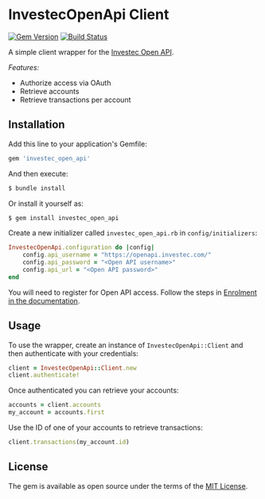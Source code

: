 # InvestecOpenApi Client

[![Gem Version](https://badge.fury.io/rb/investec_open_api.svg)](https://badge.fury.io/rb/investec_open_api)
[![Build Status](https://travis-ci.com/Offerzen/investec_open_api.svg?branch=master)](https://travis-ci.com/Offerzen/investec_open_api)

A simple client wrapper for the [Investec Open API](https://developer.investec.com/programmable-banking/#open-api). 

*Features:*

- Authorize access via OAuth
- Retrieve accounts
- Retrieve transactions per account

## Installation

Add this line to your application's Gemfile:

```ruby
gem 'investec_open_api'
```

And then execute:

```bash
$ bundle install
```

Or install it yourself as:

```bash
$ gem install investec_open_api
```

Create a new initializer called `investec_open_api.rb` in `config/initializers`:

```ruby
InvestecOpenApi.configuration do |config|
    config.api_username = "https://openapi.investec.com/"
    config.api_password = "<Open API username>"
    config.api_url = "<Open API password>"
end
```

You will need to register for Open API access. Follow the steps in [Enrolment in the documentation](https://developer.investec.com/programmable-banking/#enrolment).


## Usage

To use the wrapper, create an instance of `InvestecOpenApi::Client` and then authenticate with your credentials:

```ruby
client = InvestecOpenApi::Client.new
client.authenticate!
```

Once authenticated you can retrieve your accounts:

```ruby
accounts = client.accounts
my_account = accounts.first
```

Use the ID of one of your accounts to retrieve transactions:

```ruby
client.transactions(my_account.id)
```

## License

The gem is available as open source under the terms of the [MIT License](https://opensource.org/licenses/MIT).
